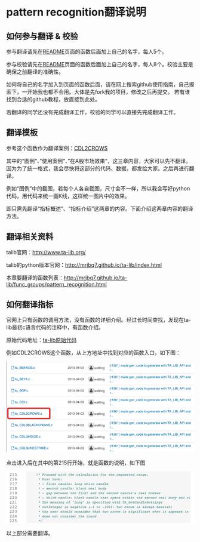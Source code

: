 # pattern recognition翻译说明

## 如何参与翻译 & 校验
参与翻译请先在[README](README.md)页面的函数后面加上自己的名字，每人5个。

参与校验请先在[README](README.md)页面的函数后面加上自己的名字，每人8个。校验主要是确保之前翻译的准确性。

如何将自己的名字加入到页面的函数后面，请在网上搜索github使用指南，自己摸索下，一开始我也都不会用。大体是先fork我的项目，修改之后再提交。
若有谁找到合适的github教程，放直接到此处。

若翻译的同学还没有完成翻译工作，校验的同学可以直接先完成翻译工作。


## 翻译模板
参考这个函数作为翻译案例：[CDL2CROWS](CDL2CROWS.md)

其中的“图例“、”使用案例“、”在A股市场效果“，这三章内容，大家可以先不翻译。因为为了统一格式，我会尽快将这部分的代码、数据，都发给大家。之后再进行翻译。

例如“图例”中的截图，若每个人各自截图，尺寸会不一样，所以我会写好python代码，用代码来统一画K线，这样统一图片中的效果。

即只需先翻译“指标概述”、“指标介绍”这两章的内容。下面介绍这两章内容的翻译方法。


## 翻译相关资料
talib官网：http://www.ta-lib.org/

talib的python版本官网：http://mrjbq7.github.io/ta-lib/index.html

本章要翻译的函数列表：http://mrjbq7.github.io/ta-lib/func_groups/pattern_recognition.html


## 如何翻译指标
官网上只有函数的调用方法，没有函数的详细介绍。经过长时间查找，发现在ta-lib最初c语言代码的注释中，有函数介绍。

原始代码地址：[ta-lib原始代码](https://sourceforge.net/p/ta-lib/code/HEAD/tree/trunk/ta-lib/c/src/ta_func/)

例如CDL2CROWS这个函数，从上方地址中找到对应的函数入口，如下图：

![](/assets/c代码入口.png)

点击进入后在其中的第215行开始，就是函数的说明，如下图

![](/assets/c代码中的注释.png)

以上部分需要翻译。



